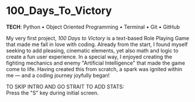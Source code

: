 # 100_Days_To_Victory

<b>TECH</b>: Python • Object Oriented Programming • Terminal • Git • GitHub

My very first project, <i>100 Days to Victory</i> is a text-based Role Playing Game that made me fall in love with coding. Already from the start, I found myself seeking to add pleasing, cinematic elements, yet also math and logic to create a fun user experience. In a special way, I enjoyed creating the fighting mechanics and enemy "Artificial Intelligence" that made the game come to life. Having created this from scratch, a spark was ignited within me — and a coding journey joyfully began!

TO SKIP INTRO AND GO STRAIT TO ADD STATS: <br>
Press the "S" key during initial screen.
